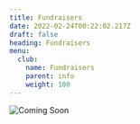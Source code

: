 ```yaml
---
title: Fundraisers
date: 2022-02-24T00:22:02.217Z
draft: false
heading: Fundraisers
menu:
  club:
    name: Fundraisers
    parent: info
    weight: 100
---
```

![Coming Soon](/img/uploads/coming-soon.jpg)